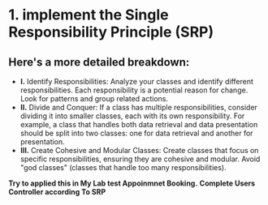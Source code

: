 # 1. implement the Single Responsibility Principle (SRP)

## Here's a more detailed breakdown:
- **I.** Identify Responsibilities:
Analyze your classes and identify different responsibilities.
Each responsibility is a potential reason for change.
Look for patterns and group related actions. 
- **II.** Divide and Conquer:
If a class has multiple responsibilities, consider dividing it into smaller classes, each with its own responsibility. 
For example, a class that handles both data retrieval and data presentation should be split into two classes: one for data retrieval and another for presentation. 
- **III.** Create Cohesive and Modular Classes:
Create classes that focus on specific responsibilities, ensuring they are cohesive and modular.
Avoid "god classes" (classes that handle too many responsibilities). 

**Try to applied this in My Lab test Appoinmnet Booking.**
**Complete Users Controller according To SRP**

